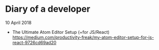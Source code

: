 # Diary of a developer

10 April 2018

* The Ultimate Atom Editor Setup (+for JS/React) https://medium.com/productivity-freak/my-atom-editor-setup-for-js-react-9726cd69ad20
